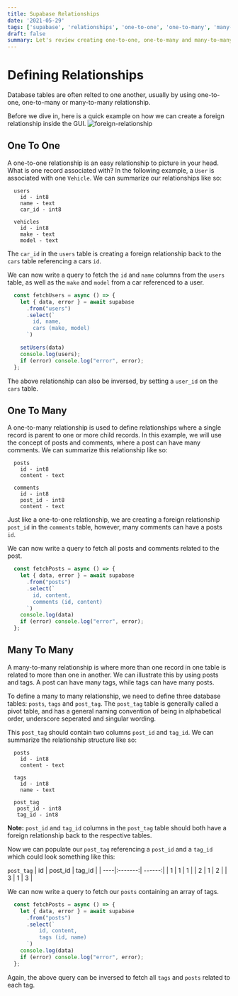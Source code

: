 ```yaml
---
title: Supabase Relationships
date: '2021-05-29'
tags: ['supabase', 'relationships', 'one-to-one', 'one-to-many', 'many-to-many']
draft: false
summary: Let's review creating one-to-one, one-to-many and many-to-many relationships with Supabase.
---
```


# Defining Relationships
Database tables are often relted to one another, usually by using one-to-one, one-to-many or many-to-many relationship.

Before we dive in, here is a quick example on how we can create a foreign relationship inside the GUI.
![foreign-relationship](https://user-images.githubusercontent.com/39175284/120087385-94e1f680-c13b-11eb-9cc8-b0c4b4a28e5a.gif)

## One To One
A one-to-one relationship is an easy relationship to picture in your head. What is one record associated with? In the following example, a `User` is associated with one `Vehicle`. We can summarize our relationships like so:

```
  users
    id - int8
    name - text
    car_id - int8

  vehicles
    id - int8
    make - text
    model - text
```

The `car_id` in the `users` table is creating a foreign relationship back to the `cars` table referencing a cars `id`.

We can now write a query to fetch the `id` and `name` columns from the `users` table, as well as the `make` and `model` from a car referenced to a user.

```javascript
  const fetchUsers = async () => {
    let { data, error } = await supabase
      .from("users")
      .select(`
        id, name,
        cars (make, model)
      `)

    setUsers(data)
    console.log(users);
    if (error) console.log("error", error);
  };
```

The above relationship can also be inversed, by setting a `user_id` on the `cars` table.

## One To Many

A one-to-many relationship is used to define relationships where a single record is parent to one or more child records. In this example, we will use the concept of posts and comments, where a post can have many comments. We can summarize this relationship like so:

```
  posts
    id - int8
    content - text

  comments
    id - int8
    post_id - int8
    content - text
```

Just like a one-to-one relationship, we are creating a foreign relationship `post_id` in the `comments` table, however, many comments can have a posts `id`.

We can now write a query to fetch all posts and comments related to the post.

```javascript
  const fetchPosts = async () => {
    let { data, error } = await supabase
      .from("posts")
      .select(`
        id, content,
        comments (id, content)
      `)
    console.log(data)
    if (error) console.log("error", error);
  };
```

## Many To Many

A many-to-many relationship is where more than one record in one table is related to more than one in another. We can illustrate this by using posts and tags. A post can have many tags, while tags can have many posts.

To define a many to many relationship, we need to define three database tables: `posts`, `tags` and `post_tag`. The `post_tag` table is generally called a pivot table, and has a general naming convention of being in alphabetical order, underscore seperated and singular wording.

This `post_tag` should contain two columns `post_id` and `tag_id`. We can summarize the relationship structure like so:

```
  posts
    id - int8
    content - text

  tags
    id - int8
    name - text

  post_tag
   post_id - int8
   tag_id - int8
```

**Note:** `post_id` and `tag_id` columns in the `post_tag` table should both have a foreign relationship back to the respective tables.

Now we can populate our `post_tag` referencing a `post_id` and a `tag_id` which could look something like this:

`post_tag`
| id  | post_id | tag_id |
| ----|:-------:| ------:|
|  1  |    1    |   1    |
|  2  |    1    |   2    |
|  3  |    1    |   3    |

We can now write a query to fetch our `posts` containing an array of tags.

```javascript
  const fetchPosts = async () => {
    let { data, error } = await supabase
      .from("posts")
      .select(`
          id, content,
          tags (id, name)
      `)
    console.log(data)
    if (error) console.log("error", error);
  };
```

Again, the above query can be inversed to fetch all `tags` and `posts` related to each tag.
